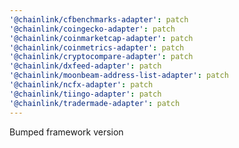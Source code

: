 ```yaml
---
'@chainlink/cfbenchmarks-adapter': patch
'@chainlink/coingecko-adapter': patch
'@chainlink/coinmarketcap-adapter': patch
'@chainlink/coinmetrics-adapter': patch
'@chainlink/cryptocompare-adapter': patch
'@chainlink/dxfeed-adapter': patch
'@chainlink/moonbeam-address-list-adapter': patch
'@chainlink/ncfx-adapter': patch
'@chainlink/tiingo-adapter': patch
'@chainlink/tradermade-adapter': patch
---
```


Bumped framework version

